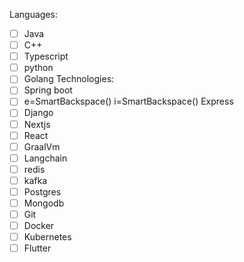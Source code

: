 
Languages:
- [ ] Java
- [ ] C++
- [ ] Typescript
- [ ] python
- [ ] Golang
Technologies:
- [ ] Spring boot 
- [ ] e<C-r>=<SID>SmartBackspace()
i<C-r>=<SID>SmartBackspace()
 Express
- [ ] Django
- [ ] Nextjs
- [ ] React 
- [ ] GraalVm
- [ ] Langchain
- [ ] redis
- [ ] kafka
- [ ] Postgres
- [ ] Mongodb
- [ ] Git
- [ ] Docker
- [ ] Kubernetes
- [ ] Flutter
